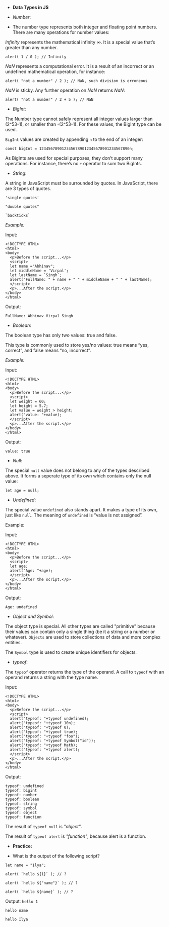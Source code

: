 - **Data Types in JS**

- *Number*:

- The number type represents both integer and floating point numbers. There are many operations for number values:

*Infinity* represents the mathematical infinity ∞. It is a special value that’s greater than any number.

```
alert( 1 / 0 ); // Infinity
```

*NaN* represents a computational error. It is a result of an incorrect or an undefined mathematical operation, for instance:

```
alert( "not a number" / 2 ); // NaN, such division is erroneous
```

*NaN* is sticky. Any further operation on *NaN* returns *NaN*:

```
alert( "not a number" / 2 + 5 ); // NaN
```

- *BigInt*:

The Number type cannot safely represent all integer values larger than (2^53-1), or smaller than -(2^53-1). For these values, the BigInt type can be used.

```BigInt``` values are created by appending ```n``` to the end of an integer:

```
const bigInt = 1234567890123456789012345678901234567890n;
```

As BigInts are used for special purposes, they don’t support many operations. For instance, there’s no ```+``` operator to sum two BigInts.

- *String*:

A string in JavaScript must be surrounded by quotes. In JavaScript, there are 3 types of quotes.

```'single quotes'```

```"double quotes"```

``` `backticks` ```

*Example:*

Input:
```
<!DOCTYPE HTML>
<html>
<body>
  <p>Before the script...</p>
  <script>
  let name ="Abhinav";
  let middleName = 'Virpal';
  let lastName = `Singh`;
  alert("FullName: " + name + " " + middleName + " " + lastName);
  </script>  
  <p>...After the script.</p>
</body>
</html>
```

Output:
```
FullName: Abhinav Virpal Singh
```

- *Boolean*:

The boolean type has only two values: true and false.

This type is commonly used to store yes/no values: true means “yes, correct”, and false means “no, incorrect”.

*Example:*

Input:
```
<!DOCTYPE HTML>
<html>
<body>
  <p>Before the script...</p>
  <script>
  let weight = 60;
  let height = 5.7;
  let value = weight > height;
  alert("value: "+value);
  </script>  
  <p>...After the script.</p>
</body>
</html>
```

Output:
```
value: true
```

- *Null*:

The special ```null``` value does not belong to any of the types described above. It forms a seperate type of its own which contains only the null value:

```let age = null;```

- *Undefined*:

The special value ```undefined``` also stands apart. It makes a type of its own, just like ```null```. The meaning of ```undefined``` is “value is not assigned”.

Example:

Input:
```
<!DOCTYPE HTML>
<html>
<body>
  <p>Before the script...</p>
  <script>
  let age;
  alert("Age: "+age);
  </script>  
  <p>...After the script.</p>
</body>
</html>
```

Output:
```
Age: undefined
```

- *Object and Symbol*:

The object type is special. All other types are called "primitive" because their values can contain only a single thing (be it a string or a number or whatever). ```Objects``` are used to store collections of data and more complex entities.

The ```Symbol``` type is used to create unique identifiers for objects.

- *typeof*:

The ```typeof``` operator returns the type of the operand. A call to ```typeof``` with an operand returns a string with the type name.

Input:
```
<!DOCTYPE HTML>
<html>
<body>
  <p>Before the script...</p>
  <script>
  alert("typeof: "+typeof undefined);
  alert("typeof: "+typeof 10n);
  alert("typeof: "+typeof 0);
  alert("typeof: "+typeof true);
  alert("typeof: "+typeof "foo");
  alert("typeof: "+typeof Symbol("id"));
  alert("typeof: "+typeof Math);
  alert("typeof: "+typeof alert);
  </script>  
  <p>...After the script.</p>
</body>
</html>
```

Output:
```
typeof: undefined
typeof: bigint
typeof: number
typeof: boolean
typeof: string
typeof: symbol
typeof: object
typeof: function
```

The result of ```typeof null``` is *"object"*.

The result of ```typeof alert``` is *"function"*, because alert is a function.

- **Practice:**

- What is the output of the following script?

```
let name = "Ilya";

alert( `hello ${1}` ); // ?

alert( `hello ${"name"}` ); // ?

alert( `hello ${name}` ); // ?
```

Output:
```hello 1```

```hello name```

```hello Ilya```
```